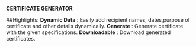 **CERTIFICATE GENERATOR**

 ##Highlights:
 **Dynamic Data** : Easily add recipient names, dates,purpose of certificate and other details dynamically.
 **Generate** : Generate certificate with the given specifications.
 **Downloadable** : Download generated certificates.

 

